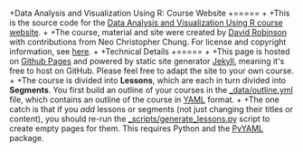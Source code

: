 +Data Analysis and Visualization Using R: Course Website
+=====
+
+This is the source code for the [Data Analysis and Visualization Using R course website](http://dgrtwo.github.io/RData/).
+
+The course, material and site were created by [David Robinson](http://dgrtwo.github.io) with contributions from Neo Christopher Chung. For license and copyright information, see [here](http://dgrtwo.github.io/RData/about).
+
+Technical Details
+=====
+
+This page is hosted on [Github Pages](https://pages.github.com/) and powered by static site generator [Jekyll](http://jekyllrb.com/), meaning it's free to host on GitHub. Please feel free to adapt the site to your own course.
+
+The course is divided into **Lessons**, which are each in turn divided into **Segments**. You first build an outline of your courses in the [_data/outline.yml](_data/outline.yml) file, which contains an outline of the course in [YAML](http://www.yaml.org/) format.
+
+The one catch is that if you *add* lessons or segments (not just changing their titles or content), you should re-run the [_scripts/generate_lessons.py](generate_lessons.py) script to create empty pages for them. This requires Python and the [PyYAML](http://pyyaml.org/) package.
